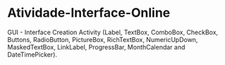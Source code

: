 # Atividade-Interface-Online
GUI - Interface Creation Activity (Label, TextBox, ComboBox, CheckBox, Buttons, RadioButton, PictureBox, RichTextBox, NumericUpDown, MaskedTextBox, LinkLabel, ProgressBar, MonthCalendar and DateTimePicker).


